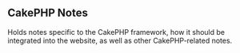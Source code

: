## CakePHP Notes
Holds notes specific to the CakePHP framework, how it should be integrated into the website, as well as other CakePHP-related notes.